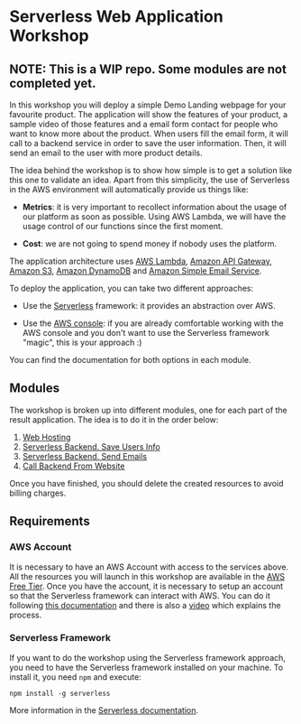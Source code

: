 # Serverless Web Application Workshop

## NOTE: This is a WIP repo. Some modules are not completed yet.

In this workshop you will deploy a simple Demo Landing webpage for your favourite product. The application will show the features of your product, a sample video of those features and a email form contact for people who want to know more about the product. When users fill the email form, it will call to a backend service in order to save the user information. Then, it will send an email to the user with more product details.

The idea behind the workshop is to show how simple is to get a solution like this one to validate an idea. Apart from this simplicity, the use of Serverless in the AWS environment will automatically provide us things like:

* **Metrics**: it is very important to recollect information about the usage of our platform as soon as possible. Using AWS Lambda, we will have the usage control of our functions since the first moment.

* **Cost**: we are not going to spend money if nobody uses the platform.

The application architecture uses [AWS Lambda](https://aws.amazon.com/es/lambda/), [Amazon API Gateway](https://aws.amazon.com/es/api-gateway/), [Amazon S3](https://aws.amazon.com/es/s3/), [Amazon DynamoDB](https://aws.amazon.com/es/dynamodb/) and [Amazon Simple Email Service](https://aws.amazon.com/es/ses/).

To deploy the application, you can take two different approaches:

* Use the [Serverless](https://serverless.com/) framework: it provides an abstraction over AWS.

* Use the [AWS console](https://console.aws.amazon.com): if you are already comfortable working with the AWS console and you don't want to use the Serverless framework "magic", this is your approach :)

You can find the documentation for both options in each module.

## Modules

The workshop is broken up into different modules, one for each part of the result application. The idea is to do it in the order below:

1. [Web Hosting](1-web-hosting)
2. [Serverless Backend. Save Users Info](2-serverless-backend-save-users)
3. [Serverless Backend. Send Emails](3-serverless-backend-send-emails)
4. [Call Backend From Website](4-call-backend-from-website)

Once you have finished, you should delete the created resources to avoid billing charges.

## Requirements

### AWS Account

It is necessary to have an AWS Account with access to the services above. All the resources you will launch in this workshop are available in the [AWS Free Tier](https://aws.amazon.com/es/free/). Once you have the account, it is necessary to setup an account so that the Serverless framework can interact with AWS. You can do it following [this documentation](https://serverless.com/framework/docs/providers/aws/guide/credentials/) and there is also a [video](https://www.youtube.com/watch?v=HSd9uYj2LJA) which explains the process.

### Serverless Framework

If you want to do the workshop using the Serverless framework approach, you need to have the Serverless framework installed on your machine. To install it, you need `npm` and execute:

```
npm install -g serverless
```

More information in the [Serverless documentation](https://serverless.com/framework/docs/getting-started/).
